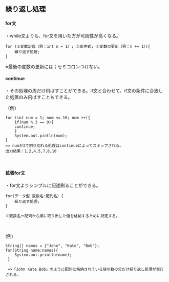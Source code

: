 ## 繰り返し処理

#### for文

・while文よりも、for文を用いた方が可読性が高くなる。

```
for (①変数定義（例：int n = 1）; ②条件式; ③変数の更新（例：n += 1）){
	繰り返す処理;
}
```

※最後の変数の更新には；セミコロンつけない。
</br>
#### continue

・その処理の周だけ飛ばすことができる。if文と合わせて、if文の条件に合致した処置のみ飛ばすこともできる。

（例）
```
for (int num = 1; num <= 10; num ++){
	if(num % 3 == 0){
	continue;
	}
	System.out.pintln(num);
}
=> numが3で割り切れる処理はcontinueによってスキップされる。
出力結果：1,2,4,5,7,8,10
```
</br>

#### 拡張for文

・for文よりシンプルに記述刷ることができる。

```
for(データ型 変数名:配列名）{
	繰り返す処理;
}

※変数名＝配列から順に取り出した値を格納するために設定する。
```
</br>

(例)
```
String[] names = {"John", "Kate", "Bob"};
for(String name:names){
	System.out.println(name);
 }

 =>「John Kate Bob」のように配列に格納されている値の数の分だけ繰り返し処理が実行される。
 ```
